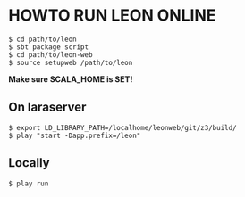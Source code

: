 HOWTO RUN LEON ONLINE
====================

    $ cd path/to/leon
    $ sbt package script
    $ cd path/to/leon-web
    $ source setupweb /path/to/leon


 **Make sure SCALA\_HOME is SET!**

On laraserver
------------

    $ export LD_LIBRARY_PATH=/localhome/leonweb/git/z3/build/
    $ play "start -Dapp.prefix=/leon"

Locally
------------

    $ play run
